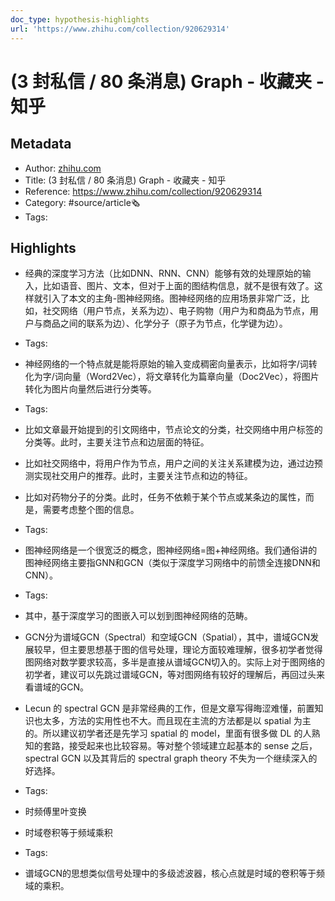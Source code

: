 ```yaml
---
doc_type: hypothesis-highlights
url: 'https://www.zhihu.com/collection/920629314'
---
```

# (3 封私信 / 80 条消息) Graph - 收藏夹 - 知乎
## Metadata
- Author: [zhihu.com]()
- Title: (3 封私信 / 80 条消息) Graph - 收藏夹 - 知乎
- Reference: https://www.zhihu.com/collection/920629314
- Category: #source/article🗞
- Tags:
## Highlights
- 经典的深度学习方法（比如DNN、RNN、CNN）能够有效的处理原始的输入，比如语音、图片、文本，但对于上面的图结构信息，就不是很有效了。这样就引入了本文的主角-图神经网络。图神经网络的应用场景非常广泛，比如，社交网络（用户节点，关系为边）、电子购物（用户为和商品为节点，用户与商品之间的联系为边）、化学分子（原子为节点，化学键为边）。


- Tags:

- 神经网络的一个特点就是能将原始的输入变成稠密向量表示，比如将字/词转化为字/词向量（Word2Vec），将文章转化为篇章向量（Doc2Vec），将图片转化为图片向量然后进行分类等。


- Tags:

- 比如文章最开始提到的引文网络中，节点论文的分类，社交网络中用户标签的分类等。此时，主要关注节点和边层面的特征。

- 比如社交网络中，将用户作为节点，用户之间的关注关系建模为边，通过边预测实现社交用户的推荐。此时，主要关注节点和边的特征。

- 比如对药物分子的分类。此时，任务不依赖于某个节点或某条边的属性，而是，需要考虑整个图的信息。


- Tags:

- 图神经网络是一个很宽泛的概念，图神经网络=图+神经网络。我们通俗讲的图神经网络主要指GNN和GCN（类似于深度学习网络中的前馈全连接DNN和CNN）。


- Tags:

- 其中，基于深度学习的图嵌入可以划到图神经网络的范畴。

- GCN分为谱域GCN（Spectral）和空域GCN（Spatial），其中，谱域GCN发展较早，但主要思想基于图的信号处理，理论方面较难理解，很多初学者觉得图网络对数学要求较高，多半是直接从谱域GCN切入的。实际上对于图网络的初学者，建议可以先跳过谱域GCN，等对图网络有较好的理解后，再回过头来看谱域的GCN。

- Lecun 的 spectral GCN 是非常经典的工作，但是文章写得晦涩难懂，前置知识也太多，方法的实用性也不大。而且现在主流的方法都是以 spatial 为主的。所以建议初学者还是先学习 spatial 的 model，里面有很多做 DL 的人熟知的套路，接受起来也比较容易。等对整个领域建立起基本的 sense 之后，spectral GCN 以及其背后的 spectral graph theory 不失为一个继续深入的好选择。


- Tags:

- 时频傅里叶变换

- 时域卷积等于频域乘积


- Tags:

- 谱域GCN的思想类似信号处理中的多级滤波器，核心点就是时域的卷积等于频域的乘积。

